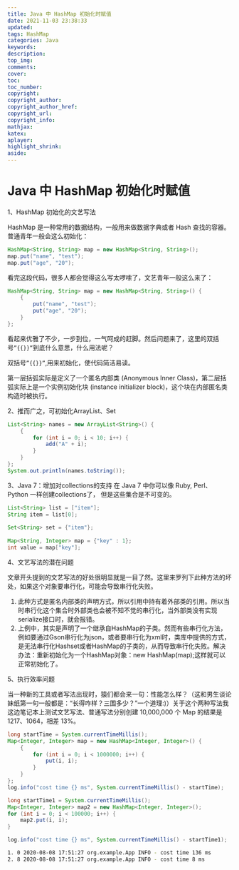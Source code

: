 ```yaml
---
title: Java 中 HashMap 初始化时赋值
date: 2021-11-03 23:38:33
updated:
tags: HashMap
categories: Java
keywords: 
description:
top_img:
comments:
cover:
toc:
toc_number:
copyright:
copyright_author:
copyright_author_href:
copyright_url:
copyright_info:
mathjax:
katex:
aplayer:
highlight_shrink:
aside:
---
```


# Java 中 HashMap 初始化时赋值

1、HashMap 初始化的文艺写法

HashMap 是一种常用的数据结构，一般用来做数据字典或者 Hash 查找的容器。普通青年一般会这么初始化：

```java
HashMap<String, String> map = new HashMap<String, String>();
map.put("name", "test");  
map.put("age", "20");
```

看完这段代码，很多人都会觉得这么写太啰嗦了，文艺青年一般这么来了：

```java
HashMap<String, String> map = new HashMap<String, String>() {
    {
        put("name", "test");  
        put("age", "20"); 
    }
};
```

看起来优雅了不少，一步到位，一气呵成的赶脚。然后问题来了，这里的双括号`”{{}}”`到底什么意思，什么用法呢？

双括号`”{{}}”`,用来初始化，使代码简洁易读。

第一层括弧实际是定义了一个匿名内部类 (Anonymous Inner Class)，第二层括弧实际上是一个实例初始化块 (instance initializer block)，这个块在内部匿名类构造时被执行。

2、推而广之，可初始化ArrayList、Set

```java
List<String> names = new ArrayList<String>() {
    {
        for (int i = 0; i < 10; i++) {
            add("A" + i);
        }
    }
};
System.out.println(names.toString());
```

3、Java 7：增加对collections的支持
在 Java 7 中你可以像 Ruby, Perl、Python 一样创建collections了， 但是这些集合是不可变的。

```java
List<String> list = ["item"];
String item = list[0];
  
Set<String> set = {"item"};
  
Map<String, Integer> map = {"key" : 1};
int value = map["key"];
```

4、文艺写法的潜在问题

文章开头提到的文艺写法的好处很明显就是一目了然。这里来罗列下此种方法的坏处，如果这个对象要串行化，可能会导致串行化失败。

1. 此种方式是匿名内部类的声明方式，所以引用中持有着外部类的引用。所以当时串行化这个集合时外部类也会被不知不觉的串行化，当外部类没有实现serialize接口时，就会报错。
2. 上例中，其实是声明了一个继承自HashMap的子类。然而有些串行化方法，例如要通过Gson串行化为json，或者要串行化为xml时，类库中提供的方式，是无法串行化Hashset或者HashMap的子类的，从而导致串行化失败。解决办法：重新初始化为一个HashMap对象：new HashMap(map);这样就可以正常初始化了。

5、执行效率问题

当一种新的工具或者写法出现时，猿们都会来一句：性能怎么样？（这和男生谈论妹纸第一句一般都是：“长得咋样？三围多少？”一个道理:)）关于这个两种写法我这边笔记本上测试文艺写法、普通写法分别创建 10,000,000 个 Map 的结果是 1217、1064，相差 13%。

```java
long startTime = System.currentTimeMillis();
Map<Integer, Integer> map = new HashMap<Integer, Integer>() {
    {
        for (int i = 0; i < 1000000; i++) {
            put(i, i);
        }
    }
};
log.info("cost time {} ms", System.currentTimeMillis() - startTime);

long startTime1 = System.currentTimeMillis();
Map<Integer, Integer> map2 = new HashMap<Integer, Integer>();
for (int i = 0; i < 100000; i++) {
    map2.put(i, i);
}

log.info("cost time {} ms", System.currentTimeMillis() - startTime1);
```

```sh
1. 0 2020-08-08 17:51:27 org.example.App INFO - cost time 136 ms
2. 8 2020-08-08 17:51:27 org.example.App INFO - cost time 8 ms
```

